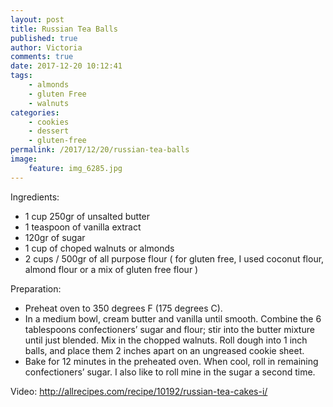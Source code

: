 ```yaml
---
layout: post
title: Russian Tea Balls
published: true
author: Victoria
comments: true
date: 2017-12-20 10:12:41
tags:
    - almonds
    - gluten Free
    - walnuts
categories:
    - cookies
    - dessert
    - gluten-free
permalink: /2017/12/20/russian-tea-balls
image:
    feature: img_6285.jpg
---
```

Ingredients:

  * 1 cup 250gr of unsalted butter
  * 1 teaspoon of vanilla extract
  * 120gr of sugar
  * 1 cup of choped walnuts or almonds
  * 2 cups / 500gr of all purpose flour ( for gluten free, I used coconut flour, almond flour or a mix of gluten free flour )

Preparation:

  * Preheat oven to 350 degrees F (175 degrees C).
  * In a medium bowl, cream butter and vanilla until smooth. Combine the 6 tablespoons confectioners&#8217; sugar and flour; stir into the butter mixture until just blended. Mix in the chopped walnuts. Roll dough into 1 inch balls, and place them 2 inches apart on an ungreased cookie sheet.
  * Bake for 12 minutes in the preheated oven. When cool, roll in remaining confectioners&#8217; sugar. I also like to roll mine in the sugar a second time.

Video: http://allrecipes.com/recipe/10192/russian-tea-cakes-i/